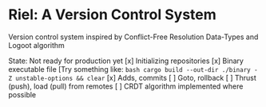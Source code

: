 # Riel: A Version Control System
Version control system inspired by Conflict-Free Resolution Data-Types and Logoot algorithm

State: Not ready for production yet
[x] Initializing repositories
[x] Binary executable file [Try something like: ```bash cargo build --out-dir ./binary -Z unstable-options && clear```
[x] Adds, commits
[ ] Goto, rollback
[ ] Thrust (push), load (pull) from remotes
[ ] CRDT algorithm implemented where possible
